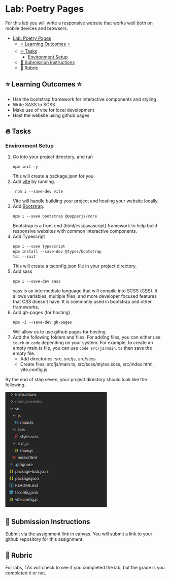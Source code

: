 # Lab: Poetry Pages

For this lab you will write a responsive website that works well both on mobile devices and browsers. 

- [Lab: Poetry Pages](#lab-poetry-pages)
  - [:star: Learning Outcomes :star:](#star-learning-outcomes-star)
  - [:fire: Tasks](#fire-tasks)
    - [Environment Setup](#environment-setup)
  - [🚨 Submission Instructions](#-submission-instructions)
  - [:memo: Rubric](#memo-rubric)


## :star: Learning Outcomes :star:
* Use the bootstrap framework for interactive components and styling
* Write SASS to SCSS
* Make use of vite for local development
* Host the website using github pages


## :fire: Tasks

### Environment Setup

1. Go into your project directory, and run 
    ```terminal
    npm init -y
    ```
    This will create a package.json for you.
2. Add [vite](https://vite.dev/) by running.
   ```terminal
    npm i --save-dev vite
    ```
    Vite will handle building your project and hosting your website locally.
3. Add [Bootstrap](https://getbootstrap.com/).
   ```terminal
   npm i --save bootstrap @popperjs/core
   ```
   Bootstrap is a front end (html/css/javascript) framework to help
   build responsive websites with common interactive components. 
4. Add Typescript
   ```terminal
   npm i --save typescript
   npm install --save-dev @types/bootstrap
   tsc --init
   ```
   This will create a tsconfig.json file in your project directory.
5. Add sass
   ```terminal
   npm i --save-dev sass
   ```
   sass is an intermediate language that will compile into SCSS (CSS). It allows
   variables, multiple files, and more developer focused features that CSS doesn't have. It is commonly used in bootstrap and other frameworks. 
6. Add gh-pages (for hosting)
   ```terminal
   npm -i --save-dev gh-pages
   ```
   Will allow us to use github pages for hosting. 
7. Add the following folders and files. For adding files, you can either use `touch` or `code` depending on your system. For example, to create an empty main.ts file, you can use `code src/js/main.ts` then save the empty file.
   * Add directories: src, src/js, src/scss
   * Create files: src/js/main.ts, src/scss/styles.scss, src/index.html, vite.config.js

By the end of step seven, your project directory should look like the following.

![Initial Directory Structure](initial_directory_structure.png)



## 🚨 Submission Instructions

Submit via the assignment link in canvas. You will submit a link to your github repository for this assignment.  

## :memo: Rubric

For labs, TAs will check to see if you completed the lab, but the grade is you completed it or not. 


[Discussion Item]: ../README.md#Discussion%20Items